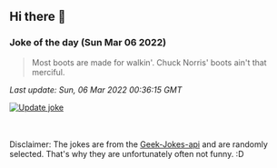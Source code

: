 ## Hi there 👋

### Joke of the day (Sun Mar 06 2022)
<!-- joke -->
>Most boots are made for walkin'. Chuck Norris' boots ain't that merciful.
<!-- /joke -->

*Last update: Sun, 06 Mar 2022 00:36:15 GMT*

[![Update joke](https://github.com/nclskfm/nclskfm/actions/workflows/joke.yml/badge.svg)](https://github.com/nclskfm/nclskfm/actions/workflows/joke.yml)

<br><br>
Disclaimer: The jokes are from the [Geek-Jokes-api](https://github.com/sameerkumar18/geek-joke-api) and are randomly selected. That's why they are unfortunately often not funny. :D
